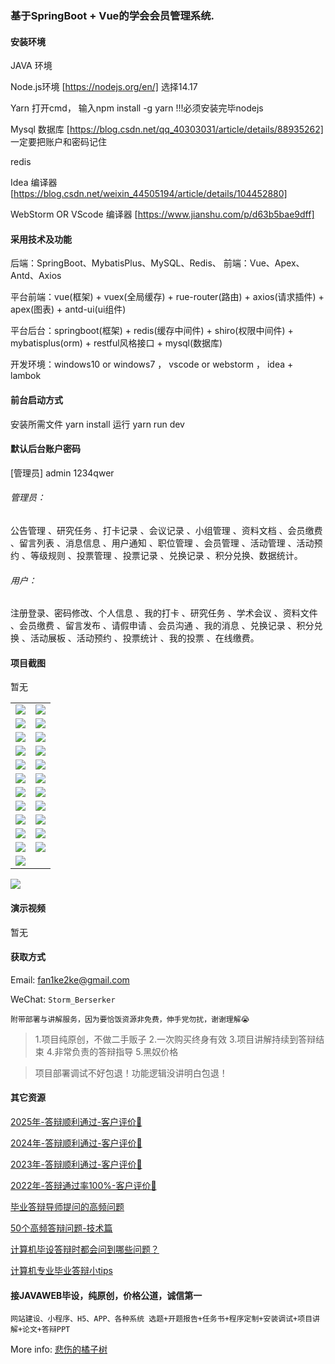 ### 基于SpringBoot + Vue的学会会员管理系统.

#### 安装环境

JAVA 环境 

Node.js环境 [https://nodejs.org/en/] 选择14.17

Yarn 打开cmd， 输入npm install -g yarn !!!必须安装完毕nodejs

Mysql 数据库 [https://blog.csdn.net/qq_40303031/article/details/88935262] 一定要把账户和密码记住

redis

Idea 编译器 [https://blog.csdn.net/weixin_44505194/article/details/104452880]

WebStorm OR VScode 编译器 [https://www.jianshu.com/p/d63b5bae9dff]

#### 采用技术及功能

后端：SpringBoot、MybatisPlus、MySQL、Redis、
前端：Vue、Apex、Antd、Axios

平台前端：vue(框架) + vuex(全局缓存) + rue-router(路由) + axios(请求插件) + apex(图表)  + antd-ui(ui组件)

平台后台：springboot(框架) + redis(缓存中间件) + shiro(权限中间件) + mybatisplus(orm) + restful风格接口 + mysql(数据库)

开发环境：windows10 or windows7 ， vscode or webstorm ， idea + lambok


#### 前台启动方式
安装所需文件 yarn install 
运行 yarn run dev

#### 默认后台账户密码
[管理员]
admin
1234qwer

###### 管理员：
公告管理 、研究任务 、打卡记录 、会议记录 、小组管理 、资料文档 、会员缴费 、留言列表 、消息信息 、用户通知 、职位管理 、会员管理 、活动管理 、活动预约 、等级规则 、投票管理 、投票记录 、兑换记录 、积分兑换、数据统计。

###### 用户：
注册登录、密码修改、个人信息 、我的打卡 、研究任务 、学术会议 、资料文件 、会员缴费 、留言发布 、请假申请 、会员沟通 、我的消息 、兑换记录 、积分兑换 、活动展板 、活动预约 、投票统计 、我的投票 、在线缴费。

#### 项目截图
暂无

|  |  |
|---------------------|---------------------|
| ![](https://fank-bucket-oss.oss-cn-beijing.aliyuncs.com/img/8a048318-48c4-4f18-8507-18937fc437f0.png) | ![](https://fank-bucket-oss.oss-cn-beijing.aliyuncs.com/img/a7d74c46-ff41-449c-ab8e-70d5e4380791.png) |
| ![](https://fank-bucket-oss.oss-cn-beijing.aliyuncs.com/img/6f872519-ab32-4b71-ab48-5dcbaeded21f.png) | ![](https://fank-bucket-oss.oss-cn-beijing.aliyuncs.com/img/02772256-c59c-4bc5-bd38-977e5132bcfa.png) |
| ![](https://fank-bucket-oss.oss-cn-beijing.aliyuncs.com/img/3fb2d7e7-d3a1-4d6d-89e3-451edebaee70.png) | ![](https://fank-bucket-oss.oss-cn-beijing.aliyuncs.com/img/346134fd-ff2f-4bf3-b1e5-826a83ebb052.png) |
| ![](https://fank-bucket-oss.oss-cn-beijing.aliyuncs.com/img/02a8bfa0-4f0d-47eb-8cd0-e36aa4c224b8.png) | ![](https://fank-bucket-oss.oss-cn-beijing.aliyuncs.com/img/58931f1b-3541-4d49-9dc6-a1ff95500e1c.png) |
| ![](https://fank-bucket-oss.oss-cn-beijing.aliyuncs.com/img/ff7aea90-952f-47b7-8f3d-7c66e8f00827.png) | ![](https://fank-bucket-oss.oss-cn-beijing.aliyuncs.com/img/53612b20-a2a2-4dcb-8477-35716e1a70f1.png) |
| ![](https://fank-bucket-oss.oss-cn-beijing.aliyuncs.com/img/ff6b49ff-1a0e-4106-acc9-320a8a886c20.png) | ![](https://fank-bucket-oss.oss-cn-beijing.aliyuncs.com/img/6784f308-e74e-40ec-a955-3e109a56d281.png) |
| ![](https://fank-bucket-oss.oss-cn-beijing.aliyuncs.com/img/e7583321-2c57-4e13-9305-ded8dfa021b4.png) | ![](https://fank-bucket-oss.oss-cn-beijing.aliyuncs.com/img/462d08db-54e5-4753-a0fb-121d89aa50cf.png) |
| ![](https://fank-bucket-oss.oss-cn-beijing.aliyuncs.com/img/d83c3950-79b2-40b7-b973-ba781ca30b55.png) | ![](https://fank-bucket-oss.oss-cn-beijing.aliyuncs.com/img/95d15959-0056-4778-92ec-f181d42d2967.png) |
| ![](https://fank-bucket-oss.oss-cn-beijing.aliyuncs.com/img/cfcb2608-5dbc-42a7-bec5-bbfa1c9b1be9.png) | ![](https://fank-bucket-oss.oss-cn-beijing.aliyuncs.com/img/55c26e53-e150-4369-b8d0-1f2c1090ab81.png) |
| ![](https://fank-bucket-oss.oss-cn-beijing.aliyuncs.com/img/cd8916a8-38bc-47eb-87a6-bfd290bf6260.png) | ![](https://fank-bucket-oss.oss-cn-beijing.aliyuncs.com/img/53edf5e1-60b8-40db-a81a-f3ab1aaf8400.png) |
| ![](https://fank-bucket-oss.oss-cn-beijing.aliyuncs.com/img/a4601b88-dec6-43f4-ba40-df984620ad91.png) | ![](https://fank-bucket-oss.oss-cn-beijing.aliyuncs.com/img/9b54ffb6-2d03-4139-9a68-d5b60b55a428.png) |
| ![](https://fank-bucket-oss.oss-cn-beijing.aliyuncs.com/img/a97ab93b-7561-423b-8215-dcc2f52abc28.png) |  |

![](https://fank-bucket-oss.oss-cn-beijing.aliyuncs.com/work/936e9baf53eb9a217af4f89c616dc19.png)

#### 演示视频

暂无

#### 获取方式

Email: fan1ke2ke@gmail.com

WeChat: `Storm_Berserker`

`附带部署与讲解服务，因为要恰饭资源非免费，伸手党勿扰，谢谢理解😭`

> 1.项目纯原创，不做二手贩子 2.一次购买终身有效 3.项目讲解持续到答辩结束 4.非常负责的答辩指导 5.黑奴价格

> 项目部署调试不好包退！功能逻辑没讲明白包退！

#### 其它资源

[2025年-答辩顺利通过-客户评价🍜](https://berserker287.github.io/2025/06/18/2025%E5%B9%B4%E7%AD%94%E8%BE%A9%E9%A1%BA%E5%88%A9%E9%80%9A%E8%BF%87/)

[2024年-答辩顺利通过-客户评价👻](https://berserker287.github.io/2024/06/06/2024%E5%B9%B4%E7%AD%94%E8%BE%A9%E9%A1%BA%E5%88%A9%E9%80%9A%E8%BF%87/)

[2023年-答辩顺利通过-客户评价🐢](https://berserker287.github.io/2023/06/14/2023%E5%B9%B4%E7%AD%94%E8%BE%A9%E9%A1%BA%E5%88%A9%E9%80%9A%E8%BF%87/)

[2022年-答辩通过率100%-客户评价🐣](https://berserker287.github.io/2022/05/25/%E9%A1%B9%E7%9B%AE%E4%BA%A4%E6%98%93%E8%AE%B0%E5%BD%95/)

[毕业答辩导师提问的高频问题](https://berserker287.github.io/2023/06/13/%E6%AF%95%E4%B8%9A%E7%AD%94%E8%BE%A9%E5%AF%BC%E5%B8%88%E6%8F%90%E9%97%AE%E7%9A%84%E9%AB%98%E9%A2%91%E9%97%AE%E9%A2%98/)

[50个高频答辩问题-技术篇](https://berserker287.github.io/2023/06/13/50%E4%B8%AA%E9%AB%98%E9%A2%91%E7%AD%94%E8%BE%A9%E9%97%AE%E9%A2%98-%E6%8A%80%E6%9C%AF%E7%AF%87/)

[计算机毕设答辩时都会问到哪些问题？](https://www.zhihu.com/question/31020988)

[计算机专业毕业答辩小tips](https://zhuanlan.zhihu.com/p/145911029)

#### 接JAVAWEB毕设，纯原创，价格公道，诚信第一

`网站建设、小程序、H5、APP、各种系统 选题+开题报告+任务书+程序定制+安装调试+项目讲解+论文+答辩PPT`

More info: [悲伤的橘子树](https://berserker287.github.io/)
